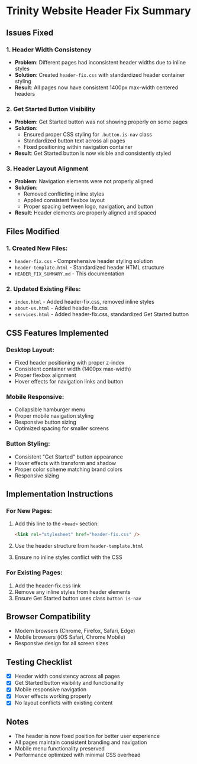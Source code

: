 # Trinity Website Header Fix Summary

## Issues Fixed

### 1. Header Width Consistency
- **Problem**: Different pages had inconsistent header widths due to inline styles
- **Solution**: Created `header-fix.css` with standardized header container styling
- **Result**: All pages now have consistent 1400px max-width centered headers

### 2. Get Started Button Visibility
- **Problem**: Get Started button was not showing properly on some pages
- **Solution**: 
  - Ensured proper CSS styling for `.button.is-nav` class
  - Standardized button text across all pages
  - Fixed positioning within navigation container
- **Result**: Get Started button is now visible and consistently styled

### 3. Header Layout Alignment
- **Problem**: Navigation elements were not properly aligned
- **Solution**:
  - Removed conflicting inline styles
  - Applied consistent flexbox layout
  - Proper spacing between logo, navigation, and button
- **Result**: Header elements are properly aligned and spaced

## Files Modified

### 1. Created New Files:
- `header-fix.css` - Comprehensive header styling solution
- `header-template.html` - Standardized header HTML structure
- `HEADER_FIX_SUMMARY.md` - This documentation

### 2. Updated Existing Files:
- `index.html` - Added header-fix.css, removed inline styles
- `about-us.html` - Added header-fix.css
- `services.html` - Added header-fix.css, standardized Get Started button

## CSS Features Implemented

### Desktop Layout:
- Fixed header positioning with proper z-index
- Consistent container width (1400px max-width)
- Proper flexbox alignment
- Hover effects for navigation links and button

### Mobile Responsive:
- Collapsible hamburger menu
- Proper mobile navigation styling
- Responsive button sizing
- Optimized spacing for smaller screens

### Button Styling:
- Consistent "Get Started" button appearance
- Hover effects with transform and shadow
- Proper color scheme matching brand colors
- Responsive sizing

## Implementation Instructions

### For New Pages:
1. Add this line to the `<head>` section:
   ```html
   <link rel="stylesheet" href="header-fix.css" />
   ```

2. Use the header structure from `header-template.html`

3. Ensure no inline styles conflict with the CSS

### For Existing Pages:
1. Add the header-fix.css link
2. Remove any inline styles from header elements
3. Ensure Get Started button uses class `button is-nav`

## Browser Compatibility
- Modern browsers (Chrome, Firefox, Safari, Edge)
- Mobile browsers (iOS Safari, Chrome Mobile)
- Responsive design for all screen sizes

## Testing Checklist
- [x] Header width consistency across all pages
- [x] Get Started button visibility and functionality
- [x] Mobile responsive navigation
- [x] Hover effects working properly
- [x] No layout conflicts with existing content

## Notes
- The header is now fixed position for better user experience
- All pages maintain consistent branding and navigation
- Mobile menu functionality preserved
- Performance optimized with minimal CSS overhead